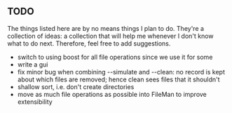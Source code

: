 ## TODO ##
The things listed here are by no means things I plan to do. They're a collection of ideas: a collection that will help me whenever I don't know what to do next. Therefore, feel free to add suggestions.
 - switch to using boost for all file operations since we use it for some
 - write a gui
 - fix minor bug when combining --simulate and --clean: no record is kept about which files are removed; hence clean sees files that it shouldn't
 - shallow sort, i.e. don't create directories
 - move as much file operations as possible into FileMan to improve extensibility

